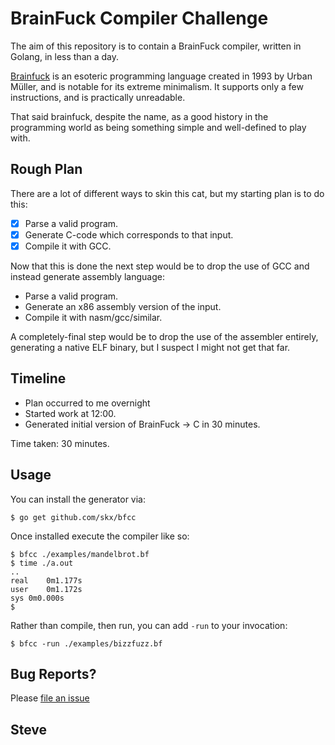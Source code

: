 # BrainFuck Compiler Challenge

The aim of this repository is to contain a BrainFuck compiler, written in Golang, in less than a day.

[Brainfuck](https://en.wikipedia.org/wiki/Brainfuck) is an esoteric programming language created in 1993 by Urban Müller, and is notable for its extreme minimalism.  It supports only a few instructions, and is practically unreadable.

That said brainfuck, despite the name, as a good history in the programming world as being something simple and well-defined to play with.


## Rough Plan

There are a lot of different ways to skin this cat, but my starting plan is to do this:

* [x] Parse a valid program.
* [x] Generate C-code which corresponds to that input.
* [x] Compile it with GCC.

Now that this is done the next step would be to drop the use of GCC and instead generate assembly language:

* Parse a valid program.
* Generate an x86 assembly version of the input.
* Compile it with nasm/gcc/similar.

A completely-final step would be to drop the use of the assembler entirely, generating a native ELF binary, but I suspect I might not get that far.

## Timeline

* Plan occurred to me overnight
* Started work at 12:00.
* Generated initial version of BrainFuck -> C in 30 minutes.

Time taken: 30 minutes.


## Usage

You can install the generator via:

    $ go get github.com/skx/bfcc

Once installed execute the compiler like so:

    $ bfcc ./examples/mandelbrot.bf
    $ time ./a.out
    ..
    real	0m1.177s
    user	0m1.172s
    sys	0m0.000s
    $

Rather than compile, then run, you can add `-run` to your invocation:

    $ bfcc -run ./examples/bizzfuzz.bf


## Bug Reports?

Please [file an issue](https://github.com/skx/bfcc/issues)


Steve
--
